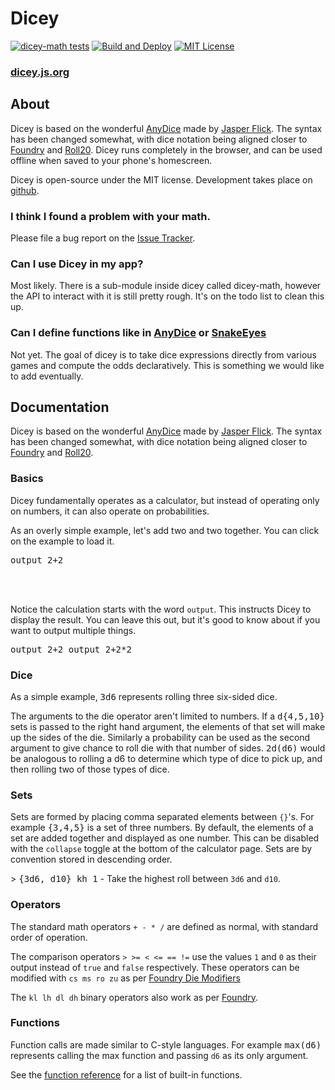 
# Dicey
[![dicey-math tests](https://github.com/basicer/dicey/actions/workflows/tests.yml/badge.svg)](https://github.com/basicer/dicey/actions/workflows/tests.yml)
[![Build and Deploy](https://github.com/basicer/dicey/actions/workflows/main.yml/badge.svg)](https://github.com/basicer/dicey/actions/workflows/main.yml)
[![MIT License][license-image]][license-url]

### [dicey.js.org](http://dicey.js.org)

## About

Dicey is based on the wonderful [AnyDice](https://anydice.com/) made by [Jasper Flick](https://catlikecoding.com/jasper-flick/). The syntax has been changed somewhat, with dice notation being aligned closer to [Foundry](https://foundryvtt.com/article/dice-advanced/) and [Roll20](https://wiki.roll20.net/Dice_Reference). Dicey runs completely in the browser, and can be used offline when saved to your phone's homescreen.

Dicey is open-source under the MIT license.  Development takes place on [github](https://github.com/basicer/dicey).

### I think I found a problem with your math.

Please file a bug report on the [Issue Tracker](https://github.com/basicer/dicey/issues/new).

### Can I use Dicey in my app?

Most likely.  There is a sub-module inside dicey called dicey-math, however the API to interact with it is still pretty rough.  It's on the todo list to clean this up.

### Can I define functions like in [AnyDice](https://anydice.com/) or [SnakeEyes](https://snake-eyes.io/)

Not yet.  The goal of dicey is to take dice expressions directly from various games and compute the odds declaratively.  This is something we would like to add eventually.

## Documentation

Dicey is based on the wonderful [AnyDice](https://anydice.com/) made by [Jasper Flick](https://catlikecoding.com/jasper-flick/). The syntax has been changed somewhat, with dice notation being aligned closer to [Foundry](https://foundryvtt.com/article/dice-advanced/) and [Roll20](https://wiki.roll20.net/Dice_Reference).

### Basics

Dicey fundamentally operates as a calculator, but instead of operating only on numbers, it can also operate on probabilities.

As an overly simple example, let's add two and two together. You can click on the example to load it.

<kbd>output 2+2</kbd>

<br /><br />

Notice the calculation starts with the word `output`. This instructs Dicey to display the result. You can leave this out, but it's good to know about if you want to output multiple things.

<kbd>output 2+2
output 2+2\*2</kbd>

### Dice

As a simple example, <kbd>3d6</kbd> represents rolling three six-sided dice.

The arguments to the die operator aren't limited to numbers. If a <kbd>d{4,5,10}</kbd> sets is passed to the right hand argument, the elements of that set will make up the sides of the die. Similarly a probability can be used as the second argument to give chance to roll die with that number of sides. <kbd>2d(d6)</kbd> would be analogous to rolling a d6 to determine which type of dice to pick up, and then rolling two of those types of dice.

### Sets

Sets are formed by placing comma separated elements between `{}`'s. For example <kbd>{3,4,5}</kbd> is a set of three numbers. By default, the elements of a set are added together and displayed as one number. This can be disabled with the `collapse` toggle at the bottom of the calculator page. Sets are by convention stored in descending order.

&gt; <kbd>{3d6, d10} kh 1</kbd> - Take the highest roll between `3d6` and `d10`.

### Operators

The standard math operators `+ - * /` are defined as normal, with standard order of operation.

The comparison operators `> >= < <= == !=` use the values `1` and `0` as their output instead of `true` and `false` respectively.  These operators can be modified with `cs ms ro zu` as per [Foundry Die Modifiers](https://foundryvtt.com/article/dice-modifiers/)

The `kl lh dl dh` binary operators also work as per [Foundry](https://foundryvtt.com/article/dice-advanced/).

### Functions

Function calls are made similar to C-style languages. For example <kbd>max(d6)</kbd> represents calling the max function and passing `d6` as its only argument.

See the [function reference](/functions) for a list of built-in functions.



[license-image]: http://img.shields.io/badge/license-MIT-blue.svg?style=flat
[license-url]: LICENSE
